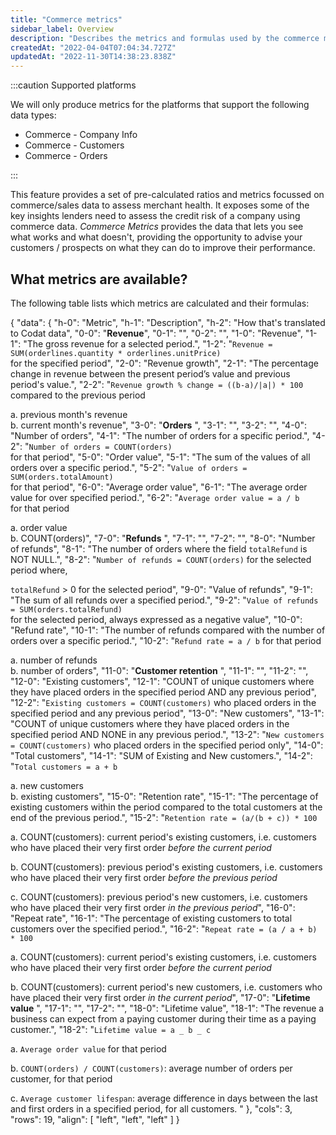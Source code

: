 ```yaml
---
title: "Commerce metrics"
sidebar_label: Overview
description: "Describes the metrics and formulas used by the commerce metrics endpoints"
createdAt: "2022-04-04T07:04:34.727Z"
updatedAt: "2022-11-30T14:38:23.838Z"
---
```


:::caution Supported platforms

We will only produce metrics for the platforms that support the following data types:

- Commerce - Company Info
- Commerce - Customers
- Commerce - Orders

:::

This feature provides a set of pre-calculated ratios and metrics focussed on commerce/sales data to assess merchant health. It exposes some of the key insights lenders need to assess the credit risk of a company using commerce data. _Commerce Metrics_ provides the data that lets you see what works and what doesn't, providing the opportunity to advise your customers / prospects on what they can do to improve their performance.

## What metrics are available?

The following table lists which metrics are calculated and their formulas:


{
"data": {
"h-0": "Metric",
"h-1": "Description",
"h-2": "How that's translated to Codat data",
"0-0": "**Revenue**",
"0-1": "",
"0-2": "",
"1-0": "Revenue",
"1-1": "The gross revenue for a selected period.",
"1-2": "`Revenue = SUM(orderlines.quantity * orderlines.unitPrice)`  
for the specified period",
"2-0": "Revenue growth",
"2-1": "The percentage change in revenue between the present period’s value and previous period's value.",
"2-2": "`Revenue growth % change = ((b-a)/|a|) * 100`  
compared to the previous period

a. previous month's revenue  
b. current month's revenue",
"3-0": "**Orders** ",
"3-1": "",
"3-2": "",
"4-0": "Number of orders",
"4-1": "The number of orders for a specific period.",
"4-2": "`Number of orders = COUNT(orders)`  
for that period",
"5-0": "Order value",
"5-1": "The sum of the values of all orders over a specific period.",
"5-2": "`Value of orders = SUM(orders.totalAmount)`  
for that period",
"6-0": "Average order value",
"6-1": "The average order value for over specified period.",
"6-2": "`Average order value = a / b`  
for that period

a. order value  
b. COUNT(orders)",
"7-0": "**Refunds** ",
"7-1": "",
"7-2": "",
"8-0": "Number of refunds",
"8-1": "The number of orders where the field `totalRefund` is NOT NULL.",
"8-2": "`Number of refunds = COUNT(orders)` for the selected period where,

`totalRefund` > 0 for the selected period",
"9-0": "Value of refunds",
"9-1": "The sum of all refunds over a specified period.",
"9-2": "`Value of refunds = SUM(orders.totalRefund)`  
for the selected period, always expressed as a negative value",
"10-0": "Refund rate",
"10-1": "The number of refunds compared with the number of orders over a specific period.",
"10-2": "`Refund rate = a / b` for that period

a. number of refunds  
b. number of orders",
"11-0": "**Customer retention** ",
"11-1": "",
"11-2": "",
"12-0": "Existing customers",
"12-1": "COUNT of unique customers where they have placed orders in the specified period AND any previous period",
"12-2": "`Existing customers = COUNT(customers)` who placed orders in the specified period and any previous period",
"13-0": "New customers",
"13-1": "COUNT of unique customers where they have placed orders in the specified period AND NONE in any previous period.",
"13-2": "`New customers = COUNT(customers)` who placed orders in the specified period only",
"14-0": "Total customers",
"14-1": "SUM of Existing and New customers.",
"14-2": "`Total customers = a + b`

a. new customers  
b. existing customers",
"15-0": "Retention rate",
"15-1": "The percentage of existing customers within the period compared to the total customers at the end of the previous period.",
"15-2": "`Retention rate = (a/(b + c)) * 100`

a. COUNT(customers): current period's existing customers, i.e. customers who have placed their very first order _before the current period_

b. COUNT(customers): previous period's existing customers, i.e. customers who have placed their very first order _before the previous period_

c. COUNT(customers): previous period's new customers, i.e. customers who have placed their very first order _in the previous period_",
"16-0": "Repeat rate",
"16-1": "The percentage of existing customers to total customers over the specified period.",
"16-2": "`Repeat rate = (a / a + b) * 100`

a. COUNT(customers): current period's existing customers, i.e. customers who have placed their very first order _before the current period_

b. COUNT(customers): current period's new customers, i.e. customers who have placed their very first order _in the current period_",
"17-0": "**Lifetime value** ",
"17-1": "",
"17-2": "",
"18-0": "Lifetime value",
"18-1": "The revenue a business can expect from a paying customer during their time as a paying customer.",
"18-2": "`Lifetime value = a _ b _ c`

a. `Average order value` for that period

b. `COUNT(orders) / COUNT(customers)`: average number of orders per customer, for that period

c. `Average customer lifespan`: average difference in days between the last and first orders in a specified period, for all customers. "
},
"cols": 3,
"rows": 19,
"align": [
"left",
"left",
"left"
]
}

